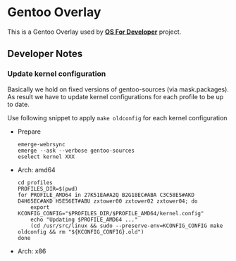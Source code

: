 # Gentoo Overlay

This is a Gentoo Overlay used by [**OS For Developer**](https://github.com/osfordev) project.

## Developer Notes

### Update kernel configuration

Basically we hold on fixed versions of gentoo-sources (via mask.packages).
As result we have to update kernel configurations for each profile to be up to date.

Use following snippet to apply `make oldconfig` for each kernel configuration

- Prepare
    ```shell
    emerge-webrsync
    emerge --ask --verbose gentoo-sources
    eselect kernel XXX
    ```
- Arch: amd64
    ```shell
    cd profiles
    PROFILES_DIR=$(pwd)
    for PROFILE_AMD64 in 27K51EA#A2Q B2G18EC#ABA C3C58ES#AKD D4H65EC#AKD H5E56ET#ABU zxtower00 zxtower02 zxtower04; do
        export KCONFIG_CONFIG="$PROFILES_DIR/$PROFILE_AMD64/kernel.config" 
        echo "Updating $PROFILE_AMD64 ..."
        (cd /usr/src/linux && sudo --preserve-env=KCONFIG_CONFIG make oldconfig && rm "${KCONFIG_CONFIG}.old")
    done
    ```
- Arch: x86
